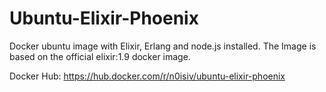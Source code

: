 # Ubuntu-Elixir-Phoenix

Docker ubuntu image with Elixir, Erlang and node.js installed.
The Image is based on the official elixir:1.9 docker image.

Docker Hub: https://hub.docker.com/r/n0isiv/ubuntu-elixir-phoenix
